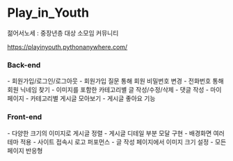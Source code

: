 # Play_in_Youth
젊어서노세 : 중장년층 대상 소모임 커뮤니티

https://playinyouth.pythonanywhere.com/

<h3>Back-end</h3>
- 회원가입/로그인/로그아웃
- 회원가입 질문 통해 회원 비밀번호 변경
- 전화번호 통해 회원 닉네임 찾기
- 이미지를 포함한 카테고리별 글 작성/수정/삭제
- 댓글 작성
- 마이페이지
- 카테고리별 게시글 모아보기
- 게시글 좋아요 기능

<h3>Front-end</h3>
- 다양한 크기의 이미지로 게시글 정렬
- 게시글 디테일 부분 모달 구현
- 배경화면 여러 테마 적용
- 사이트 접속시 로고 퍼포먼스
- 글 작성 페이지에서 이미지 크기 설정
- 모든 페이지 반응형
